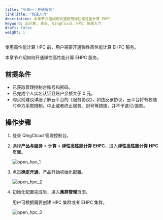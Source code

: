 ```yaml
---
title: "步骤一：开通服务"
linkTitle: "快速入门"
description: 本章节介绍如何快速使用弹性高性能计算 EHPC
keyword: 云计算, 青云, QingCloud, HPC，快速入门
draft: false
weight: 1
---
```


使用高性能计算 HPC 前，用户需要开通弹性高性能计算 EHPC 服务。

本章节介绍如何开通弹性高性能计算 EHPC 服务。

## 前提条件

- 已获取管理控制台账号和密码。
- 已完成个人实名认证且账户余额大于 0 元。
- 购买前建议详细了解云平台的《服务协议》，如违反该协议，云平台将有权随时单方采取限制，中止或者终止服务、封号等措施，并不予退订/退款。

## 操作步骤

1. 登录 QingCloud 管理控制台。

2. 选择**产品与服务** > **计算** > **弹性高性能计算 EHPC**，进入**弹性高性能计算 HPC** 页面。

   ![open_hpc_1](../../_images/open_hpc_1.png)

3. 点击**确定开通**，产品开始初始化配置。

   ![open_hpc_2](../../_images/open_hpc_2.png)

4. 初始化配置完成后，进入**集群管理**页面。

   用户可根据需要创建 HPC 集群或者 EHPC 集群。

   ![open_hpc_3](../../_images/open_hpc_3.png)



